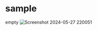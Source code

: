 # sample
empty
![Screenshot 2024-05-27 220051](https://github.com/Aravindhady/sample/assets/76893394/664f639e-0f4a-480b-a9f6-f82dd5fb14e9)
